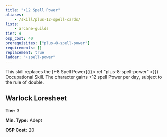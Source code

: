 ```yaml
---
title: "+12 Spell Power"
aliases:
    - /skill/plus-12-spell-cards/
lists:
    - arcane-guilds
tier: 4
osp_cost: 40
prerequisites: ["plus-8-spell-power"]
requirements: []
replacement: true
ladder: "+spell-power"
---
```

This skill replaces the [+8 Spell Power]({{< ref "plus-8-spell-power" >}}) Occupational Skill. The character gains +12 spell Power per day, subject to the rule of double.


## Warlock Loresheet

**Tier:** 3

**Min. Type:** Adept

**OSP Cost:** 20